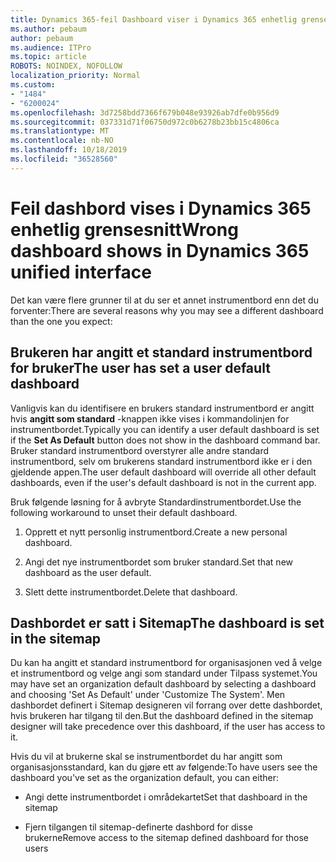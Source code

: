 ```yaml
---
title: Dynamics 365-feil Dashboard viser i Dynamics 365 enhetlig grensesnitt
ms.author: pebaum
author: pebaum
ms.audience: ITPro
ms.topic: article
ROBOTS: NOINDEX, NOFOLLOW
localization_priority: Normal
ms.custom:
- "1484"
- "6200024"
ms.openlocfilehash: 3d7258bdd7366f679b048e93926ab7dfe0b956d9
ms.sourcegitcommit: 037331d71f06750d972c0b6278b23bb15c4806ca
ms.translationtype: MT
ms.contentlocale: nb-NO
ms.lasthandoff: 10/18/2019
ms.locfileid: "36528560"
---
```

# <a name="wrong-dashboard-shows-in-dynamics-365-unified-interface"></a><span data-ttu-id="35297-102">Feil dashbord vises i Dynamics 365 enhetlig grensesnitt</span><span class="sxs-lookup"><span data-stu-id="35297-102">Wrong dashboard shows in Dynamics 365 unified interface</span></span>

<span data-ttu-id="35297-103">Det kan være flere grunner til at du ser et annet instrumentbord enn det du forventer:</span><span class="sxs-lookup"><span data-stu-id="35297-103">There are several reasons why you may see a different dashboard than the one you expect:</span></span>

## <a name="the-user-has-set-a-user-default-dashboard"></a><span data-ttu-id="35297-104">Brukeren har angitt et standard instrumentbord for bruker</span><span class="sxs-lookup"><span data-stu-id="35297-104">The user has set a user default dashboard</span></span> 

<span data-ttu-id="35297-105">Vanligvis kan du identifisere en brukers standard instrumentbord er angitt hvis **angitt som standard** -knappen ikke vises i kommandolinjen for instrumentbordet.</span><span class="sxs-lookup"><span data-stu-id="35297-105">Typically you can identify a user default dashboard is set if the **Set As Default** button does not show in the dashboard command bar.</span></span> <span data-ttu-id="35297-106">Bruker standard instrumentbord overstyrer alle andre standard instrumentbord, selv om brukerens standard instrumentbord ikke er i den gjeldende appen.</span><span class="sxs-lookup"><span data-stu-id="35297-106">The user default dashboard will override all other default dashboards, even if the user's default dashboard is not in the current app.</span></span>

<span data-ttu-id="35297-107">Bruk følgende løsning for å avbryte Standardinstrumentbordet.</span><span class="sxs-lookup"><span data-stu-id="35297-107">Use the following workaround to unset their default dashboard.</span></span>

1. <span data-ttu-id="35297-108">Opprett et nytt personlig instrumentbord.</span><span class="sxs-lookup"><span data-stu-id="35297-108">Create a new personal dashboard.</span></span>

2. <span data-ttu-id="35297-109">Angi det nye instrumentbordet som bruker standard.</span><span class="sxs-lookup"><span data-stu-id="35297-109">Set that new dashboard as the user default.</span></span>

3. <span data-ttu-id="35297-110">Slett dette instrumentbordet.</span><span class="sxs-lookup"><span data-stu-id="35297-110">Delete that dashboard.</span></span>

## <a name="the-dashboard-is-set-in-the-sitemap"></a><span data-ttu-id="35297-111">Dashbordet er satt i Sitemap</span><span class="sxs-lookup"><span data-stu-id="35297-111">The dashboard is set in the sitemap</span></span>

<span data-ttu-id="35297-112">Du kan ha angitt et standard instrumentbord for organisasjonen ved å velge et instrumentbord og velge angi som standard under Tilpass systemet.</span><span class="sxs-lookup"><span data-stu-id="35297-112">You may have set an organization default dashboard by selecting a dashboard and choosing 'Set As Default' under 'Customize The System'.</span></span> <span data-ttu-id="35297-113">Men dashbordet definert i Sitemap designeren vil forrang over dette dashbordet, hvis brukeren har tilgang til den.</span><span class="sxs-lookup"><span data-stu-id="35297-113">But the dashboard defined in the sitemap designer will take precedence over this dashboard, if the user has access to it.</span></span>

<span data-ttu-id="35297-114">Hvis du vil at brukerne skal se instrumentbordet du har angitt som organisasjonsstandard, kan du gjøre ett av følgende:</span><span class="sxs-lookup"><span data-stu-id="35297-114">To have users see the dashboard you've set as the organization default, you can either:</span></span>

* <span data-ttu-id="35297-115">Angi dette instrumentbordet i områdekartet</span><span class="sxs-lookup"><span data-stu-id="35297-115">Set that dashboard in the sitemap</span></span>

* <span data-ttu-id="35297-116">Fjern tilgangen til sitemap-definerte dashbord for disse brukerne</span><span class="sxs-lookup"><span data-stu-id="35297-116">Remove access to the sitemap defined dashboard for those users</span></span>
